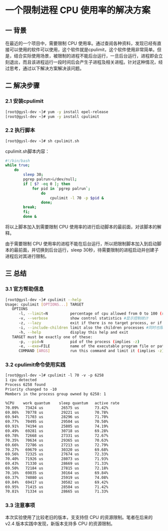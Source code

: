 # 一个限制进程 CPU 使用率的解决方案

## 一 背景

在最近的一个项目中，需要限制 CPU 使用率。通过查阅各种资料，发现已经有直接可以使用的软件可以使用，这个软件就是cpulimit，这个软件使用非常简单。但是，结合实际使用场景，被限制的进程不能后台运行，一旦后台运行，进程即会立刻退出，而且该进程运行一段时间后会产生子进程及相关进程。针对这种情况，经过思考，通过以下解决方案解决该问题。

## 二 解决步骤

### 2.1 安装cpulimit

```bash
[root@gysl-dev ~]# yum -y install epel-release
[root@gysl-dev ~]# yum -y install cpulimit
```

### 2.2 执行脚本

```bash
[root@gysl-dev ~]# sh cpulimit.sh
```

cpulimit.sh脚本内容：

```bash
#!/bin/bash
while true;  
    do  
        sleep 30;
        pgrep palrun>&/dev/null;  
        if [ $? -eq 0 ]; then  
            for pid in `pgrep palrun`;  
                do  
                    cpulimit -l 70 -p $pid &  
                done;  
        break;
        fi;  
        done &
```

将以上脚本加入到需要限制 CPU 使用率的进行启动脚本的最前面，对该脚本的解释。

由于需要限制 CPU 使用率的进程不能在后台运行，所以把限制脚本加入到启动脚本的最前面，并切换到后台运行，sleep 30秒，待需要限制的进程启动并创建子进程后对其进行限制。

## 三 总结

### 3.1 官方帮助信息

```bash
[root@gysl-dev ~]# cpulimit --help
Usage: cpulimit [OPTIONS...] TARGET
   OPTIONS
      -l, --limit=N          percentage of cpu allowed from 0 to 100 (required) #限制 CPU 使用百分比
      -v, --verbose          show control statistics #显示控制统计
      -z, --lazy             exit if there is no target process, or if it dies
      -i, --include-children limit also the children processes #同时也限制子进程
      -h, --help             display this help and exit
   TARGET must be exactly one of these:
      -p, --pid=N            pid of the process (implies -z)
      -e, --exe=FILE         name of the executable program file or path name
      COMMAND [ARGS]         run this command and limit it (implies -z)
```

### 3.2 cpulimit命令使用实践

```txt
[root@gysl-dev ~]# cpulimit -l 70 -v -p 6258
1 cpu detected
Process 6258 found
Priority changed to -10
Members in the process group owned by 6258: 1

%CPU    work quantum    sleep quantum   active rate
70.09%   73424 us        26575 us       73.42%
69.86%   70778 us        29221 us       70.78%
69.94%   71703 us        28296 us       71.70%
69.77%   70495 us        29504 us       70.50%
69.91%   74194 us        25805 us       74.19%
69.49%   69281 us        30718 us       69.28%
69.78%   72668 us        27331 us       72.67%
70.35%   70634 us        29365 us       70.63%
69.66%   72786 us        27213 us       72.79%
70.27%   69679 us        30320 us       69.68%
69.56%   72325 us        27674 us       72.33%
70.40%   71926 us        28073 us       71.93%
69.43%   71330 us        28669 us       71.33%
69.50%   72184 us        27815 us       72.18%
70.16%   69835 us        30164 us       69.84%
69.37%   74080 us        25919 us       74.08%
69.84%   69417 us        30582 us       69.42%
69.95%   71415 us        28584 us       71.42%
70.81%   71334 us        28665 us       71.33%
```

### 3.3 注意事项

本次实验使用了比较老旧的版本，支支持但 CPU 的资源限制。笔者在后来的 v2.4 版本实践中发现，新版本支持多 CPU 的资源限制。